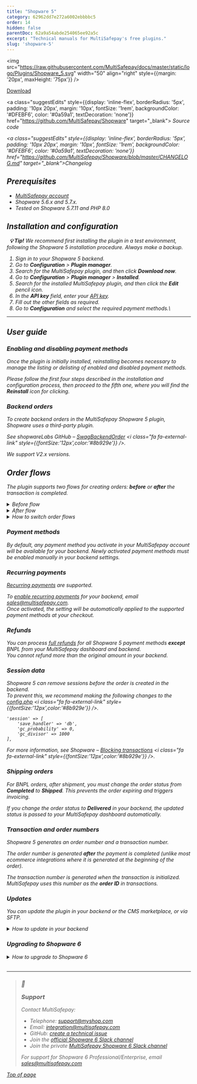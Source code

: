 ```yaml
---
title: "Shopware 5"
category: 62962dd7e272a6002ebbbbc5
order: 14
hidden: false
parentDoc: 62a9a54abde254065ee92a5c
excerpt: "Technical manuals for MultiSafepay's free plugins."
slug: 'shopware-5'
---
```


<img src="https://raw.githubusercontent.com/MultiSafepay/docs/master/static/logo/Plugins/Shopware_5.svg" width="50" align="right" style={{margin: '20px', maxHeight: '75px'}} />

<div style={{display: 'flex', flexWrap: 'wrap'}}>
  <a class="suggestEdits" style={{display: 'inline-flex', borderRadius: '5px', padding: '10px 20px', margin: '10px', fontSize: '1rem', backgroundColor: '#006ba1', color: '#ffffff', textDecoration: 'none'}} href="https://store.shopware.com/en/mltis39871819230f/multisafepay-online-payments-free-plugin-with-20-payment-methods.html" target="_self"><span>Download</span><i class="icon icon-download" style={{marginLeft: '0.6em'}}> </i></a>

  <a class="suggestEdits" style={{display: 'inline-flex', borderRadius: '5px', padding: '10px 20px', margin: '10px', fontSize: '1rem', backgroundColor: '#DFEBF6', color: '#0a59a1', textDecoration: 'none'}} href="https://github.com/MultiSafepay/Shopware" target="_blank"><i class="icon-external-link" /> <span>Source code</span></a>

  <a class="suggestEdits" style={{display: 'inline-flex', borderRadius: '5px', padding: '10px 20px', margin: '10px', fontSize: '1rem', backgroundColor: '#DFEBF6', color: '#0a59a1', textDecoration: 'none'}} href="https://github.com/MultiSafepay/Shopware/blob/master/CHANGELOG.md" target="_blank"><span>Changelog</span></a>
</div>

## Prerequisites

* [MultiSafepay account](/docs/getting-started-guide/)
* Shopware 5.6.x and 5.7.x.
* Tested on Shopware 5.7.11 and PHP 8.0

## Installation and configuration

  **💡 Tip!** We recommend first installing the plugin in a test environment, following the Shopware 5 installation procedure. Always make a backup.

1. Sign in to your Shopware 5 backend.
2. Go to **Configuration** > **Plugin manager**.
3. Search for the MultiSafepay plugin, and then click **Download now**.
4. Go to **Configuration** > **Plugin manager** > **Installed**.
5. Search for the installed MultiSafepay plugin, and then click the **Edit** pencil icon.
6. In the **API key** field, enter your [API key](/docs/sites#site-id-api-key-and-security-code).
7. Fill out the other fields as required.
8. Go to **Configuration** and select the required payment methods.\ <br />

***

## User guide

### Enabling and disabling payment methods

Once the plugin is initially installed, reinstalling becomes necessary to manage the listing or delisting of enabled and disabled payment methods.

Please follow the first four steps described in the installation and configuration process, then proceed to the fifth one, where you will find the **Reinstall** icon for clicking.

### Backend orders

To create backend orders in the MultiSafepay Shopware 5 plugin, Shopware uses a third-party plugin.

See shopwareLabs GitHub – <a href="https://github.com/shopwareLabs/SwagBackendOrder" target="_blank">SwagBackendOrder</a> <i class="fa fa-external-link" style={{fontSize:'12px',color:'#8b929e'}} />.

We support V2.x versions.

## Order flows

The plugin supports two flows for creating orders: **before** or **after** the transaction is completed.

<details id="before-flow">
  <summary>Before flow</summary>

  <br />

  By default, order confirmation emails are sent before the payment is finalized.\
  You can disable this feature.

  The status of abandoned payments changes to **Cancelled**.
</details>

<details id="after-flow">
  <summary>After flow</summary>

  <br />

  Orders are created via a MultiSafepay notification to Shopware 5 using the `transaction ID`. After completing payment, the customer is redirected to your order confirmation page.
</details>

<details id="how-to-switch-order-flows">
  <summary>How to switch order flows</summary>

  <br />

  To change the flow you are using, follow these steps:

  1. Sign in to your Shopware 5 backend.
  2. Go to **Configuration** > **Plugin manager** > **Installed**.
  3. Search for the installed **MultiSafepay** plugin, and then click the **Edit** pencil icon.
  4. Click the dropdown icon to select the relevant status in the **Status** fields.
  5. Click **Save**.
</details>

### Payment methods

By default, any payment method you activate in your MultiSafepay account will be available for your backend. Newly activated payment methods must be enabled manually in your <Glossary>backend</Glossary> settings.

### Recurring payments

[Recurring payments](/docs/recurring-payments) are supported.

To [enable recurring payments](/docs/recurring-payments#activate) for your <Glossary>backend</Glossary>, email [sales@multisafepay.com](sales@multisafepay.com).\
Once activated, the setting will be automatically applied to the supported payment methods at your checkout.

### Refunds

You can process [full refunds](/docs/refund-payments/) for all Shopware 5 payment methods **except** <Glossary>BNPL</Glossary> from your MultiSafepay dashboard and backend.\
You cannot refund more than the original amount in your backend.

### Session data

Shopware 5 can remove sessions before the order is created in the backend.\
To prevent this, we recommend making the following changes to the <a href="https://developers.shopware.com/developers-guide/shopware-config/" target="_blank">config.php</a> <i class="fa fa-external-link" style={{fontSize:'12px',color:'#8b929e'}} />.

```
'session' => [
    'save_handler' => 'db',
    'gc_probability' => 0,
    'gc_divisor' => 1000
],
```

For more information, see Shopware – <a href="https://developers.shopware.com/sysadmins-guide/sessions/#blocking-transactions" target="_blank">Blocking transactions</a> <i class="fa fa-external-link" style={{fontSize:'12px',color:'#8b929e'}} />.

### Shipping orders

For <Glossary>BNPL</Glossary> orders, after shipment, you must change the order status from **Completed** to **Shipped**. This prevents the order expiring and triggers invoicing.

If you change the <Glossary>order status</Glossary> to **Delivered** in your backend, the updated status is passed to your MultiSafepay dashboard automatically.

### Transaction and order numbers

Shopware 5 generates an order number and a transaction number.

The order number is generated **after** the payment is completed (unlike most ecommerce integrations where it is generated at the beginning of the order).

The transaction number is generated when the transaction is initialized. MultiSafepay uses this number as the **order ID** in transactions.

### Updates

You can update the plugin in your backend or the CMS marketplace, or via SFTP.

<details id="how-to-update-in-your-backend">
  <summary>How to update in your backend</summary>

  <br />

    **💡 Tip!** Make sure you have a backup of your production environment, and that you test the plugin in a staging environment.

  1. Download the plugin again above.
  2. Follow the Installation and configuration instructions from step 2.
</details>

### Upgrading to Shopware 6

<details id="how-to-upgrade-to-shopware-6">
  <summary>How to upgrade to Shopware 6</summary>

  <br />

  **About Shopware 6**\
  Shopware 6 is the latest version of the Shopware ecommerce platform. It maintains simplicity, but features a great new interface and functionalities, including:

  * Sales Channels function that links to social shopping platforms (e.g. Facebook, Instagram), and supports mobile apps and <Glossary>POS</Glossary> systems
  * Rule Builder that lets you set price rules per country, and supports multi-currency options, VAT rules, and delivery options, e.g. free delivery for orders above a specified amount
  * Content management function that uses stylized blocks on Experience and Storytelling pages
  * Text editor that is easier and more user-friendly

  **Shopware 5 phase out**

  Support for Shopware 5 will be phased out as follows:

  1. General support until mid-2024
  2. Regular functional releases until mid-2021
  3. Bug fixes and small releases until mid-2023
  4. Security updates until mid-2024

  MultiSafepay will continue to support Shopware 5 as long as it remains in the market.

  **Migrating to Shopware 6**

  For instructions, see the <a href="https://docs.shopware.com/en/migration-en" target="_blank">Shopware migration manual</a> <i class="fa fa-external-link" style={{fontSize:'12px',color:'#8b929e'}} />.

  For questions, email [integration@multisafepay.com](mailto:integration@multisafepay.com)
</details>

<br />

***

<blockquote class="callout callout_info">
<h3 class="callout-heading false">
        <span class="callout-icon">💬</span>
        <p>Support</p>
    </h3>
  <p>Contact MultiSafepay:</p>
  <ul>
    <li>Telephone: <a href="tel:+31020">support@myshop.com</a></li>
    <li>Email: <a href="mailto:integration@multisafepay.com">integration@multisafepay.com</a></li>
    <li>GitHub: <a href="https://github.com/MultiSafepay/shopware/issues" target="_blank"> create a technical issue</a></li>
    <li>Join the <a href="https://join.slack.com/t/shopwarenederland/shared_invite/zt-61exftia-TFYlw5LzmIBnz7Epq07goQ">official Shopware 6 Slack channel</a></li>
    <li>Join the private <a href="https://shopwarenederland.slack.com/archives/G0146NKFJTT">MultiSafepay Shopware 6 Slack channel</a></li>
  </ul>  
  <p>For support for Shopware 6 Professional/Enterprise, email <a href="mailto:sales@multisafepay.com">sales@multisafepay.com</p>
</blockquote>

[Top of page](#)